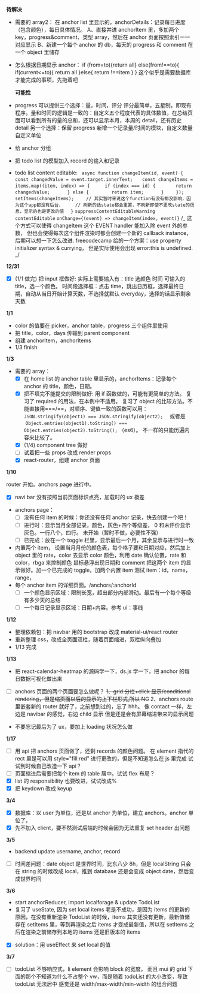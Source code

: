 **待解决**

- 需要的 array2：
  在 anchor list 里显示的，anchorDetails：记录每日进度（包含颜色），每日具体情况。
  A、直接并进 anchorItem 里，多加两个 key，progress&comment、类型 array，然后在 anchor 页面按照索引一一对应显示
  B、新建一个每个 anchor 的 db，每天的 progress 和 comment 在一个 object 里储存
- 怎么根据日期显示 anchor：
  if (from=to){return all}
  else(from!==to){
  if(current<=to){
  return all
  }else{
  return !==item
  }
  }
  这个似乎是需要数据库才能完成的事项，先拖着吧

  **可能性**

- progress 可以提供三个选择：量，时间，评分
  评分最简单，五星制，即现有程序。量和时间的逻辑是一致的：自定义五个程度代表的具体数值，在总结页面可以看到所有的量的总和，还可以显示本月，本周的 detail，还有历史 detail
  另一个选择：保留 progress 新增一个记录量/时间的模块，自定义数量 自定义单位
- 给 anchor 分组
- 把 todo list 的模型加入 record 的输入和记录
- todo list content editable:
  ` async function changeItem(id, event) {`
  `    const changedValue = event.target.innerText;`
  `   const changeItems = items.map((item, index) => {`
  `     if (index === id) {`
  `       return changedValue;`
  `      } else {`
  `        return item;`
  `      }`
  `    });`
  `    setItems(changeItems);`
  `    // 其实暂时来说这个function有没有都没影响，因为这个app都没有后台，`
  `    // 刷新的话state都会重置，不刷新即使不更改state的信息，显示的也是更改的值`
  `  }`
  `suppressContentEditableWarning`
  `contentEditable`
  `onChange={(event) => changeItem(index, event)}`
  /_ 这个方式可以使得 changeItem 这个 EVENT handler 能加入除 event 外的参数，
  但也会使得每次这个组件渲染时都会创建一个新的 callback instance，
  后期可以想一下怎么改进. freecodecamp 给的一个方案：use property
  initializer syntax & currying， 但是实际使用会出现 error:this is
  undefined. _/

**12/31**

- [x] (1/1 做完) 把 input 框做好:
      实际上需要输入有：title 选颜色 时间
      可输入的 title，选一个颜色。
      时间段选择框：点击 time，跳出日历框，选择最终日期，自动从当日开始计算天数，不选择就默认 everyday，选择的话显示剩余天数

**1/1**

- color 的值要在 picker，anchor table，progress 三个组件里使用
- 把 title，color，days 传输到 parent component
- 组建 anchorItem，anchorItems
- 1/3 finish

**1/3**

- 需要的 array：
  - [x] 在 home list 的 anchor table 里显示的，anchorItems：记录每个 anchor 的 title，颜色，日期。
  - [x] 把不填完不能提交的限制做好:
        用 if 函数做的，可能有更简单的方法。
        复习了 required 的用法，在本例中不适用。
        复习了 object 的比较方法。不能直接用===/==，对顺序、键值一致的函数可以用：
        `JSON.stringify(object1) === JSON.stringify(object2);  `
        或者是  `Object.entries(object1).toString() === Object.entries(object2).toString();` （es6）。
        不一样的只能历遍内容来比较了。
  - [x] (1/4) component tree 做好
  - [ ] 试着把一些 props 改成 render props
  - [x] react-router，组建 anchor 页面

**1/10**

router 开始。anchors page 进行中。

- [x] navi bar 没有按照当前页面标识点亮，加载时的 ux 极差
- anchors page：
  - [ ] 没有任何 item 的时候：你还没有任何 anchor 记录，快去创建一个吧！
  - [ ] 进行时：显示当月全部记录，颜色，灰色+四个等级差， 0 和未评价显示灰色。一行八个，四行。
        未开始（暂时不做，必要性不强）
  - [ ] 已完成：放在一个 toggle 栏里，显示最后一个月，其余显示与进行时一致
- 内置两个 item，
  设置当月月份的颜色表，每个格子要和日期对应，然后加上 object 里的 rate，color 去显示 color
  颜色，利用 date 确认位置，rate 和 color，rbga 来控制颜色
  鼠标悬浮出现日期和 comment
  把这两个 item 的显示做好。加一个已完成的 toggle，加两个内置 item 测试
  item：id，name，range，
- 每个 anchor item 的详细页面。/anchors/:anchorId
  - [ ] 一个颜色显示区域：限制长宽，超出部分内部滑动。最后有一个每个等级有多少天的总结
  - [ ] 一个每日记录显示区域：日期+内容。参考 ui：事线

**1/12**

- 整理依赖包：把 navbar 用的 bootstrap 改成 material-ui/react router
- 重新整理 css，改成全页面双栏，随着页面缩进，双栏纵向叠加
- 1/13 完成

**1/13**

- 把 react-calendar-heatmap 的源码学一下，ds.js 学一下，把 anchor 的每日数据可视化做出来
- [ ] anchors 页面的两个页面要怎么做呢？
      ~~1、grid 分栏+click 显示/conditional rendering，但是缩页面以后的显示的上下栏形式,所以 NG~~
      2、anchors route 里嵌套新的 router 就好了，之前想到过的，忘了 hhh。
      像 contact 一样，左边是 navibar 的感觉，右边 child 显示
      但是还是会有屏幕缩进带来的显示问题
- 不要忘记最后为了 ux，要加上 loading 状况怎么做

**1/17**

- [ ] 用 api 把 anchors 页面做了，还剩 records 的颜色问题。
      在 element 指代的 rect 里是可以用 style="fill:red" 进行更改的，但是不知道怎么在 js 里完成
      试试到时候自己改造一下 api？
- [ ] 页面缩进后需要把每个 item 的 table 居中。试试 flex 布局？
- [x] list 的 responsibility 也要改进，试试改成%
- [x] 把 keydown 改成 keyup

**3/4**

- [x] 数据库：以 user 为单位，还是以 anchor 为单位，建立 anchors。anchor 单位了。
- [x] 先不加入 client，要不然测试后端的时候会因为无法重复 set header 出问题

**3/5**

- backend update username, anchor, record
- [ ] 时间差问题：date object 是世界时间，比东八少 8h，但是 localString 只会在 string 的时候改成 local，推到 database 还是会变成 object date，然后变成世界时间

**3/6**

- start anchorReducer, import localforage & update TodoList
- 复习了 useState, 因为 set local items 老是不成功，是因为 items 的更新的原因，在没有重新渲染 TodoList 的时候，items 其实还没有更新，最新值储存在 setItems 里，等到再渲染之后 items 才变成最新值，所以在 setItems 之后在渲染之前储存到本地的 items 还是旧版本的 items
- [x] solution：用 useEffect 来 set local 的值

**3/7**

- [ ] todoList 不够响应式，li element 会影响 block 的宽度。
      而且 mui 的 grid 下面的那个不知道为什么不占整个 vw，而是随着 todoList 的大小改变，导致 todoList 无法居中
      感觉还是 width/max-width/min-width 的组合问题
